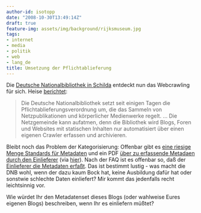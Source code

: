 ```yaml
---
author-id: isotopp
date: "2008-10-30T13:49:14Z"
draft: true
feature-img: assets/img/background/rijksmuseum.jpg
tags:
- internet
- media
- politik
- web
- lang_de
title: Umsetzung der Pflichtablieferung
---
```

Die <a href="http://blog.koehntopp.de/archives/2250-Zu-Besuch-in-der-Bibliothek-von-Schilda.html">Deutsche Nationalbibliothek in Schilda</a> entdeckt nun das Webcrawling für sich. Heise <a href="http://www.heise.de/newsticker/Wie-sammelt-die-Deutsche-Nationalbibliothek-Online-Publikationen--/meldung/118166">berichtet</a>: <blockquote>Die Deutsche Nationalbibliothek setzt seit einigen Tagen die Pflichtablieferungsverordnung um, die das Sammeln von Netzpublikationen und körperlicher Medienwerke regelt. … Die Netzgemeinde kann aufatmen, denn die Bibliothek wird Blogs, Foren und Websites mit statischen Inhalten nur automatisiert über einen eigenen Crawler erfassen und archivieren.</blockquote> Bleibt noch das Problem der Kategorisierung: Offenbar gibt es <a href="http://kim-forum.org/ueber_uns/kompzen/ueber_kim.htm">eine riesige Menge Standards für Metadaten</a> und ein PDF <a href="http://www.d-nb.de/netzpub/index.htm">über zu erfassende Metadaen durch den Einlieferer</a> (via <a href="http://www.d-nb.de/netzpub/index.htm">hier</a>). Nach der FAQ ist es offenbar so, daß der <a href="http://www.d-nb.de/netzpub/info/np_faq.htm#np_metadaten">Einlieferer die Metadaten erfaßt</a>. Das ist bestimmt lustig - was macht die DNB wohl, wenn der dazu kaum Bock hat, keine Ausbildung dafür hat oder sonstwie schlechte Daten einliefert? Mir kommt das jedenfalls recht leichtsinnig vor.

Wie würdet Ihr den Metadatenset dieses Blogs (oder wahlweise Eures eigenen Blogs) beschreiben, wenn Ihr es einliefern müßtet?
